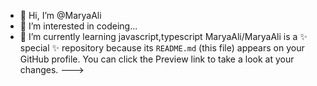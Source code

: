 - 👋 Hi, I’m @MaryaAli
- 👀 I’m interested in codeing...
- 🌱 I’m currently learning javascript,typescript 
MaryaAli/MaryaAli is a ✨ special ✨ repository because its `README.md` (this file) appears on your GitHub profile.
You can click the Preview link to take a look at your changes.
--->
